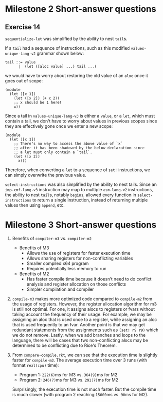 # Milestone 2 Short-answer questions

## Exercise 14

`sequentialize-let` was simplified by the ability to nest `tail`s.

If a `tail` had a sequence of instructions, such as this modified `values-unique-lang-v2` grammar shown below: 

```
tail ::= value
      |  (let ([aloc value] ...) tail ...)
```

we would have to worry about restoring the old value of an `aloc` once it goes out of scope:

```racket
(module
  (let ([x 1])
    (let ([x 2]) (+ x 2))
    ;; x should be 1 here!
    x))
```

Since a tail in `values-unique-lang-v3` is either a `value`, or a `let`, which must contain a tail, we don't have
to worry about values in previous scopes since they are effectively gone once we enter a new scope:

```racket
(module
  (let ([x 1])
    ;; There's no way to access the above value of `x`
    ;; after it has been shadowed by the below declaration since
    ;; a let must only contain a `tail`.
    (let ([x 2])
      x)))
```

Therefore, when converting a `let` to a sequence of `set!` instructions, we can simply overwrite the previous value.


`select-instructions` was also simplified by the ability to nest tails. Since an `imp-cmf-lang-v3` instruction may map to multiple
`asm-lang-v2` instructions, the ability to nest `tail`s, notably `begins`, allowed every function in `select-instructions` to return a single
instruction, instead of returning multiple values then using `append`, etc.


# Milestone 3 Short-answer questions

1. Benefits of `compiler-m3` vs. `compiler-m2`
    - Benefits of M3
      - Allows the use of registers for faster execution time
      - Allows sharing registers for non-conflicting variables
      - Smaller compiled x64 program
      - Requires potentially less memory to run
    - Benefits of M2
      - Has faster compile time because it doesn't need to do conflict analysis and register allocation on those conflicts
      - Simpler compilation and compiler

2. `compile-m3` makes more optimized code compared to `compile-m2` from the usage of registers. However, the register allocation algorithm for m3 is still not optimal. For one, it assigns alocs to registers or fvars without taking account the frequency of their usage. For example, we may be assigning an aloc that is used once to a register, while assigning an aloc that is used frequently to an fvar. Another point is that we may get redundant statements from the assignments such as `(set! r9 r9)` which we do not remove. Lastly, when we add branches and loops to the language, there will be cases that two non-conflicting alocs may be determined to be conflicting due to Rice's Theorem.

3. From `compare-compile.rkt`, we can see that the execution time is slightly faster for `compile-m3`. The average execution time over 3 runs (with format `real(cpu)` time):
    - Program 1: `222(6)`ms for M3 vs. `364(9)`ms for M2
    - Program 2: `246(7)`ms for M3 vs. `291(7)`ms for M2

    Surprisingly, the execution time is not much faster. But the compile time is much slower (with program 2 reaching `15000`ms vs. `90`ms for M2).